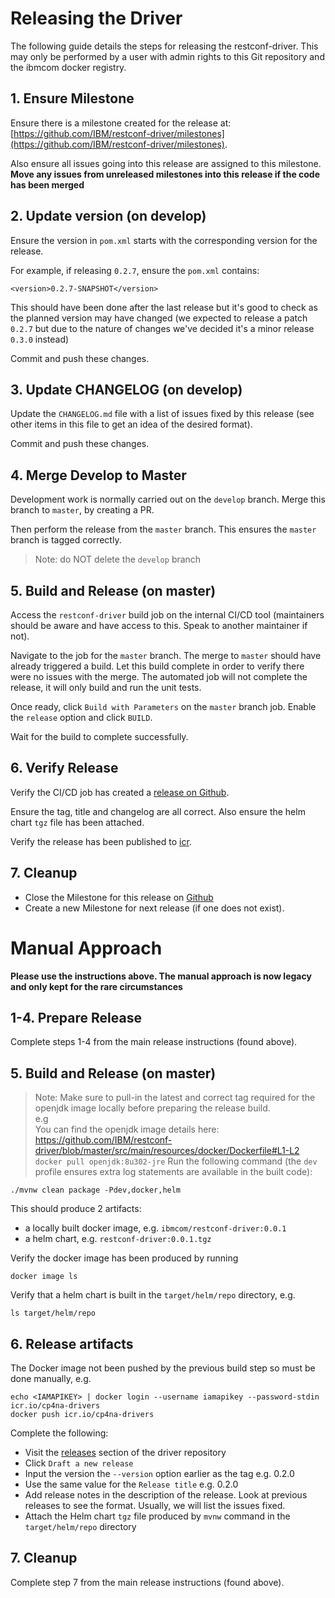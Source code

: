 # Releasing the Driver

The following guide details the steps for releasing the restconf-driver. This may only be performed by a user with admin rights to this Git repository and the ibmcom docker registry.

## 1. Ensure Milestone

Ensure there is a milestone created for the release at: [https://github.com/IBM/restconf-driver/milestones](https://github.com/IBM/restconf-driver/milestones).

Also ensure all issues going into this release are assigned to this milestone. **Move any issues from unreleased milestones into this release if the code has been merged**

## 2. Update version (on develop)

Ensure the version in `pom.xml` starts with the corresponding version for the release.

For example, if releasing `0.2.7`, ensure the `pom.xml` contains:

```
<version>0.2.7-SNAPSHOT</version>
```

This should have been done after the last release but it's good to check as the planned version may have changed (we expected to release a patch `0.2.7` but due to the nature of changes we've decided it's a minor release `0.3.0` instead)

Commit and push these changes.

## 3. Update CHANGELOG (on develop)

Update the `CHANGELOG.md` file with a list of issues fixed by this release (see other items in this file to get an idea of the desired format).

Commit and push these changes.

## 4. Merge Develop to Master

Development work is normally carried out on the `develop` branch. Merge this branch to `master`, by creating a PR.

Then perform the release from the `master` branch. This ensures the `master` branch is tagged correctly.

> Note: do NOT delete the `develop` branch

## 5. Build and Release (on master)  

Access the `restconf-driver` build job on the internal CI/CD tool (maintainers should be aware and have access to this. Speak to another maintainer if not).

Navigate to the job for the `master` branch. The merge to `master` should have already triggered a build. Let this build complete in order to verify there were no issues with the merge. The automated job will not complete the release, it will only build and run the unit tests.

Once ready, click `Build with Parameters` on the `master` branch job. Enable the `release` option and click `BUILD`.

Wait for the build to complete successfully.

## 6. Verify Release

Verify the CI/CD job has created a [release on Github](https://github.com/IBM/restconf-driver/releases).

Ensure the tag, title and changelog are all correct. Also ensure the helm chart `tgz` file has been attached.

Verify the release has been published to [icr](icr.io/cp4na-drivers).

## 7. Cleanup

- Close the Milestone for this release on [Github](https://github.com/IBM/restconf-driver/milestones)
- Create a new Milestone for next release (if one does not exist).

# Manual Approach

**Please use the instructions above. The manual approach is now legacy and only kept for the rare circumstances**

## 1-4. Prepare Release

Complete steps 1-4 from the main release instructions (found above).

## 5. Build and Release (on master)  

> Note: Make sure to pull-in the latest and correct tag required for the openjdk image locally before preparing the release build.  
> e.g  
> You can find the openjdk image details here: https://github.com/IBM/restconf-driver/blob/master/src/main/resources/docker/Dockerfile#L1-L2  
> `docker pull openjdk:8u302-jre`
Run the following command (the `dev` profile ensures extra log statements are available in the built code):
```
./mvnw clean package -Pdev,docker,helm
```

This should produce 2 artifacts:
- a locally built docker image, e.g. `ibmcom/restconf-driver:0.0.1`
- a helm chart, e.g. `restconf-driver:0.0.1.tgz`

Verify the docker image has been produced by running
```
docker image ls
```

Verify that a helm chart is built in the `target/helm/repo` directory, e.g.
```
ls target/helm/repo
```

## 6. Release artifacts

The Docker image not been pushed by the previous build step so must be done manually, e.g.
```
echo <IAMAPIKEY> | docker login --username iamapikey --password-stdin icr.io/cp4na-drivers
docker push icr.io/cp4na-drivers
```

Complete the following:

- Visit the [releases](https://github.com/IBM/restconf-driver/releases) section of the driver repository
- Click `Draft a new release`
- Input the version the `--version` option earlier as the tag e.g. 0.2.0
- Use the same value for the `Release title` e.g. 0.2.0
- Add release notes in the description of the release. Look at previous releases to see the format. Usually, we will list the issues fixed.
- Attach the Helm chart `tgz` file produced by `mvnw` command in the `target/helm/repo` directory

## 7. Cleanup

Complete step 7 from the main release instructions (found above).
